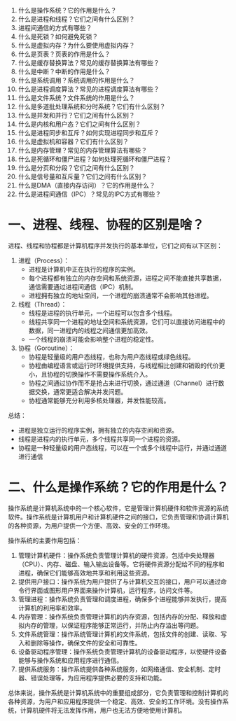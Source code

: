 1. 什么是操作系统？它的作用是什么？
2. 什么是进程和线程？它们之间有什么区别？
3. 进程间通信的方式有哪些？
4. 什么是死锁？如何避免死锁？
5. 什么是虚拟内存？为什么要使用虚拟内存？
6. 什么是页表？页表的作用是什么？
7. 什么是缓存替换算法？常见的缓存替换算法有哪些？
8. 什么是中断？中断的作用是什么？
9. 什么是系统调用？系统调用的作用是什么？
10. 什么是进程调度算法？常见的进程调度算法有哪些？
11. 什么是文件系统？文件系统的作用是什么？
12. 什么是多道批处理系统和分时系统？它们有什么区别？
13. 什么是并发和并行？它们之间有什么区别？
14. 什么是内核和用户态？它们之间有什么区别？
15. 什么是进程同步和互斥？如何实现进程同步和互斥？
16. 什么是虚拟机和容器？它们有什么区别？
17. 什么是内存管理？常见的内存管理算法有哪些？
18. 什么是死循环和僵尸进程？如何处理死循环和僵尸进程？
19. 什么是分页和分段？它们之间有什么区别？
20. 什么是信号量和互斥量？它们之间有什么区别？
21. 什么是DMA（直接内存访问）？它的作用是什么？
22. 什么是进程间通信（IPC）？常见的IPC方式有哪些？

# 一、进程、线程、协程的区别是啥？

进程、线程和协程都是计算机程序并发执行的基本单位，它们之间有以下区别：

1. 进程（Process）：
   - 进程是计算机中正在执行的程序的实例。
   - 每个进程都有独立的内存空间和系统资源，进程之间不能直接共享数据，通信需要通过进程间通信（IPC）机制。
   - 进程拥有独立的地址空间，一个进程的崩溃通常不会影响其他进程。
2. 线程（Thread）：
   - 线程是进程的执行单元，一个进程可以包含多个线程。
   - 线程共享同一个进程的地址空间和系统资源，它们可以直接访问进程中的数据，同一进程内的线程之间通信更加高效。
   - 一个线程的崩溃可能会影响整个进程的稳定性。
3. 协程（Goroutine）：
   - 协程是轻量级的用户态线程，也称为用户态线程或绿色线程。
   - 协程由编程语言或运行时环境提供支持，与线程相比创建和销毁的代价更小，且协程的切换操作不需要操作系统介入。
   - 协程之间通过协作而不是抢占来进行切换，通过通道（Channel）进行数据交换，通常更适合解决并发问题。
   - 协程通常能够充分利用多核处理器，并发性能较高。

总结：

- 进程是独立运行的程序实例，拥有独立的内存空间和资源。
- 线程是进程内的执行单元，多个线程共享同一个进程的资源。
- 协程是一种轻量级的用户态线程，可以在一个或多个线程中运行，并通过通道进行通信

# 二、什么是操作系统？它的作用是什么？

操作系统是计算机系统中的一个核心软件，它是管理计算机硬件和软件资源的系统软件。操作系统是计算机用户和计算机硬件之间的接口，它负责管理和协调计算机的各种资源，为用户提供一个方便、高效、安全的工作环境。

操作系统的主要作用包括：

1. 管理计算机硬件：操作系统负责管理计算机的硬件资源，包括中央处理器（CPU）、内存、磁盘、输入输出设备等。它将硬件资源分配给不同的程序和进程，确保它们能够高效地共享和利用这些资源。
2. 提供用户接口：操作系统为用户提供了与计算机交互的接口，用户可以通过命令行界面或图形用户界面来操作计算机，运行程序，访问文件等。
3. 管理进程：操作系统负责管理和调度进程，确保多个进程能够并发执行，提高计算机的利用率和效率。
4. 内存管理：操作系统负责管理计算机的内存资源，包括内存的分配、释放和虚拟内存的管理，以保证程序能够正常运行，并防止内存溢出等问题。
5. 文件系统管理：操作系统管理计算机的文件系统，包括文件的创建、读取、写入和删除等操作，确保文件的安全和可靠性。
6. 设备驱动程序管理：操作系统负责管理计算机的设备驱动程序，以使硬件设备能够与操作系统和应用程序进行通信。
7. 提供系统服务：操作系统提供各种系统服务，如网络通信、安全机制、定时器、错误处理等，为应用程序提供必要的支持和功能。

总体来说，操作系统是计算机系统中的重要组成部分，它负责管理和控制计算机的各种资源，为用户和应用程序提供一个稳定、高效、安全的工作环境。没有操作系统，计算机硬件将无法发挥作用，用户也无法方便地使用计算机。